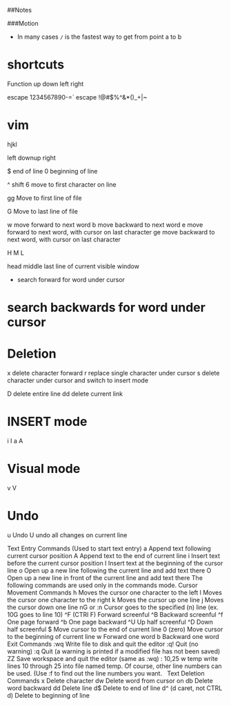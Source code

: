 ##Notes

###Motion

* In many cases `/` is the fastest way to get from point a to b

# shortcuts

Function up down left right


escape 1234567890-=\`
escape !@#$%^&*()_+|~

# vim

hjkl

left downup right

$ end of line
0 beginning of line

^ shift 6 move to first character on line

gg Move to first line of file

G Move to last line of file

w move forward to next word
b move backward to next word
e move forward to next word, with cursor on last character
ge move backward to next word, with cursor on last character

H
M
L

head middle last line of current visible window

* search forward for word under cursor
# search backwards for word under cursor

# Deletion

x delete character forward
r replace single character under cursor
s delete character under cursor and switch to insert mode

D delete entire line
dd delete current link

# INSERT mode
i
I
a
A

# Visual mode
v 
V

# Undo
u Undo
U undo all changes on current line

Text Entry Commands (Used to start text entry)
a Append text following current cursor position
A Append text to the end of current line
i Insert text before the current cursor position
I Insert text at the beginning of the cursor line
o Open up a new line following the current line and add text there
O Open up a new line in front of the current line and add text there
The following commands are used only in the commands mode.
Cursor Movement Commands
h Moves the cursor one character to the left
l Moves the cursor one character to the right
k Moves the cursor up one line
j Moves the cursor down one line
nG or :n Cursor goes to the specified (n) line
(ex. 10G goes to line 10)
^F (CTRl F) Forward screenful
^B Backward screenful
^f One page forward
^b One page backward
^U Up half screenful
^D Down half screenful
$ Move cursor to the end of current line
0 (zero) Move cursor to the beginning of current line
w Forward one word
b Backward one word
Exit Commands
:wq Write file to disk and quit the editor
:q! Quit (no warning)
:q Quit (a warning is printed if a modified file has not been saved)
ZZ Save workspace and quit the editor (same as :wq)
: 10,25 w temp
write lines 10 through 25 into file named temp. Of course, other line
numbers can be used. (Use :f to find out the line numbers you want.
 
Text Deletion Commands
x Delete character
dw Delete word from cursor on
db Delete word backward
dd Delete line
d$ Delete to end of line
d^ (d caret, not CTRL d) Delete to beginning of line
